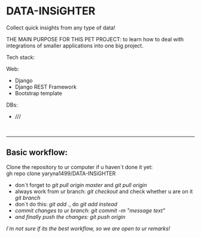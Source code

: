 # DATA-INSiGHTER
Collect quick insights from any type of data!<br>

THE MAIN PURPOSE FOR THIS PET PROJECT: to learn how to deal with integrations of smaller applications into one big project.<br>


Tech stack:<br>


Web:<br>
- Django
- Django REST Framework
- Bootstrap template<br>


DBs:<br>
- ///

<br>
<hr>

## Basic workflow:
Clone the repository to ur computer if u haven`t done it yet:<br>
gh repo clone yaryna1499/DATA-INSiGHTER<br>
- don`t forget to <i>git pull origin master</i> and <i>git pull origin <your branch name></i><br>
- always work from ur branch: <i>git checkout <your branch name></i> and check whether u are on it <i>git branch</i><br>
- don`t do this: <i>git add .</i>, do <i>git add <ur folder name><i/>instead<br>
- commit changes to ur branch: <i>git commit -m "message text"</i><br>
- and finally push the changes: <i>git push origin <your branch name></i><br>
<p>I`m not sure if its the best workflow, so we are open to ur remarks!</p>




